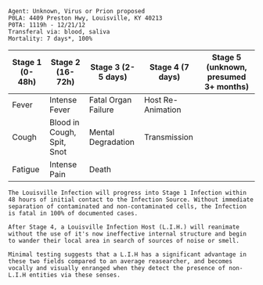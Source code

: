 ```
Agent: Unknown, Virus or Prion proposed
P0LA: 4409 Preston Hwy, Louisville, KY 40213
P0TA: 1119h - 12/21/12
Transferal via: blood, saliva
Mortality: 7 days*, 100%
```

| Stage 1 (0-48h) | Stage 2 (16-72h)           | Stage 3 (2-5 days)  | Stage 4 (7 days)  | Stage 5 (unknown, presumed 3+ months) |
| --------------- | -------------------------- | ------------------- | ----------------- | ------------------------------------- |
| Fever           | Intense Fever              | Fatal Organ Failure | Host Re-Animation |                                       |
| Cough           | Blood in Cough, Spit, Snot | Mental Degradation  | Transmission      |                                       |
| Fatigue         | Intense Pain               | Death               |                   |                                       |

```
The Louisville Infection will progress into Stage 1 Infection within 48 hours of initial contact to the Infection Source. Without immediate separation of contaminated and non-contaminated cells, the Infection is fatal in 100% of documented cases.

After Stage 4, a Louisville Infection Host (L.I.H.) will reanimate without the use of it's now ineffective internal structure and begin to wander their local area in search of sources of noise or smell.

Minimal testing suggests that a L.I.H has a significant advantage in these two fields compared to an average reasearcher, and becomes vocally and visually enranged when they detect the presence of non-L.I.H entities via these senses.
```